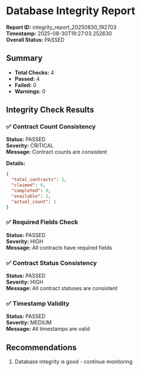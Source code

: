 # Database Integrity Report

**Report ID:** integrity_report_20250830_192703  
**Timestamp:** 2025-08-30T19:27:03.252630  
**Overall Status:** PASSED  

## Summary

- **Total Checks:** 4
- **Passed:** 4
- **Failed:** 0
- **Warnings:** 0

## Integrity Check Results

### ✅ Contract Count Consistency

**Status:** PASSED  
**Severity:** CRITICAL  
**Message:** Contract counts are consistent  

**Details:**
```json
{
  "total_contracts": 1,
  "claimed": 0,
  "completed": 0,
  "available": 1,
  "actual_count": 1
}
```

### ✅ Required Fields Check

**Status:** PASSED  
**Severity:** HIGH  
**Message:** All contracts have required fields  

### ✅ Contract Status Consistency

**Status:** PASSED  
**Severity:** HIGH  
**Message:** All contract statuses are consistent  

### ✅ Timestamp Validity

**Status:** PASSED  
**Severity:** MEDIUM  
**Message:** All timestamps are valid  

## Recommendations

1. Database integrity is good - continue monitoring
